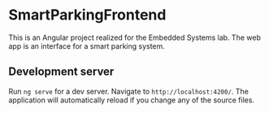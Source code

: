 # SmartParkingFrontend

This is an Angular project realized for the Embedded Systems lab. The web app is an interface for a smart parking system.

## Development server
Run `ng serve` for a dev server. Navigate to `http://localhost:4200/`. The application will automatically reload if you change any of the source files.
